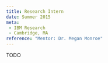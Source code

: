 ```yaml
---
title: Research Intern
date: Summer 2015
meta:
 - IBM Research
 - Cambridge, MA
reference: "Mentor: Dr. Megan Monroe"
---
```

TODO